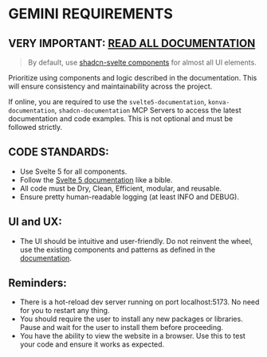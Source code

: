 # GEMINI REQUIREMENTS


## VERY IMPORTANT: [READ **ALL** DOCUMENTATION]("../docs/")

> By default, use [shadcn-svelte components](../docs/shadcn-svelte/) for almost all UI elements.


Prioritize using components and logic described in the documentation. This will ensure consistency and maintainability across the project.

If online, you are required to use the `svelte5-documentation`, `konva-documentation`, `shadcn-documentation`  MCP Servers to access the latest documentation and code examples. This is not optional and must be followed strictly.

## CODE STANDARDS:
- Use Svelte 5 for all components.
- Follow the [Svelte 5 documentation](../docs/Svelte-5-Documentation.md) like a bible.
- All code must be Dry, Clean, Efficient, modular, and reusable.
- Ensure pretty human-readable logging (at least INFO and DEBUG).


## UI and UX:
- The UI should be intuitive and user-friendly. Do not reinvent the wheel, use the existing components and patterns as defined in the [documentation](../docs/shadcn-svelte/).


## Reminders:

- There is a hot-reload dev server running on port localhost:5173. No need for you to restart any thing.
- You should require the user to install any new packages or libraries. Pause and wait for the user to install them before proceeding.
- You have the ability to view the website in a browser. Use this to test your code and ensure it works as expected.
